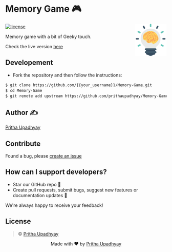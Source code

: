 # Memory Game 🎮

[<img src="image/memory.svg" align="right" width="100">](https://prithaupadhyay.github.io/Memory-Game/)

[![license](https://img.shields.io/github/license/mashape/apistatus.svg)](https://github.com/prithaupadhyay/Memory-Game/blob/master/LICENSE)

Memory game with a bit of Geeky touch.

Check the live version [here](https://prithaupadhyay.github.io/Memory-Game/)

## Developement
- Fork the repository and then follow the instructions:

```sh
$ git clone https://github.com/{{your_username}}/Memory-Game.git
$ cd Memory-Game
$ git remote add upstream https://github.com/prithaupadhyay/Memory-Game.git
```

## Author ✍️
[Pritha Upadhyay](https://github.com/prithaupadhyay)

## Contribute
Found a bug, please [create an issue](https://github.com/prithaupadhyay/Memory-Game/issues/new)

## How can I support developers?

- Star our GitHub repo 🌟
- Create pull requests, submit bugs, suggest new features or documentation updates 🔧

We're always happy to receive your feedback!

## License

> © [Pritha Upadhyay](https://github.com/prithaupadhyay)

<p align="center"> Made with ❤ by <a href="https://github.com/prithaupadhyay">Pritha Upadhyay</a></p>
